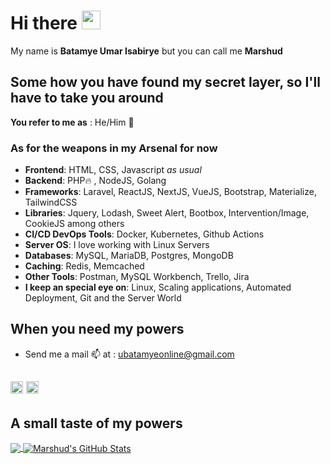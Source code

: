 # Hi there <img src="https://raw.githubusercontent.com/MartinHeinz/MartinHeinz/master/wave.gif" width="30px"> 
My name is **Batamye Umar Isabirye** but you can call me **Marshud** 

## Some how you have found my secret layer, so I'll have to take you around

**You refer to me as** : He/Him :man:

### As for the weapons in my Arsenal for now
- **Frontend**: HTML, CSS, Javascript *as usual*
- **Backend**: PHP:fire: , NodeJS, Golang
- **Frameworks**: Laravel, ReactJS, NextJS, VueJS, Bootstrap, Materialize, TailwindCSS
- **Libraries**: Jquery, Lodash, Sweet Alert, Bootbox, Intervention/Image, CookieJS among others
- **CI/CD DevOps Tools**:  Docker, Kubernetes, Github Actions
- **Server OS**: I love working with Linux Servers
- **Databases**: MySQL, MariaDB, Postgres, MongoDB
- **Caching**: Redis, Memcached
- **Other Tools**: Postman, MySQL Workbench, Trello, Jira
- **I keep an special eye on**: Linux, Scaling applications, Automated Deployment, Git and the Server World

## When you need my powers
* Send me a mail :mailbox: at : ubatamyeonline@gmail.com

[<img src='https://cdn.jsdelivr.net/npm/simple-icons@3.0.1/icons/linkedin.svg' alt='linkedin' height='20'>](https://www.linkedin.com/in/oumar-marshud-9a1666b3/) [<img src='https://cdn.jsdelivr.net/npm/simple-icons@3.0.1/icons/twitter.svg' alt='twitter' height='20'>](https://twitter.com/marshud256) 
---

## A small taste of my powers
<a href="https://github.com/Marshud/Marshud">
  <img align="center" src="https://github-readme-stats.vercel.app/api/top-langs/?username=Marshud&hide=java,html&title_color=ffffff&text_color=c9cacc&icon_color=2bbc8a&bg_color=1d1f21" />
</a>
<a href="https://github.com/Marshud">
  <img align="center" src="https://github-readme-stats.vercel.app/api?username=Marshud&show_icons=true&line_height=27&count_private=true&title_color=ffffff&text_color=c9cacc&icon_color=2bbc8a&bg_color=1d1f21" alt="Marshud's GitHub Stats" />
</a>


<!--
**Marshud/Marshud** is a ✨ _special_ ✨ repository because its `README.md` (this file) appears on your GitHub profile.

Here are some ideas to get you started:

- 🔭 I’m currently working on ...
- 🌱 I’m currently learning ...
- 👯 I’m looking to collaborate on ...
- 🤔 I’m looking for help with ...
- 💬 Ask me about ...
- 📫 How to reach me: ...
- 😄 Pronouns: ...
- ⚡ Fun fact: ...
-->
